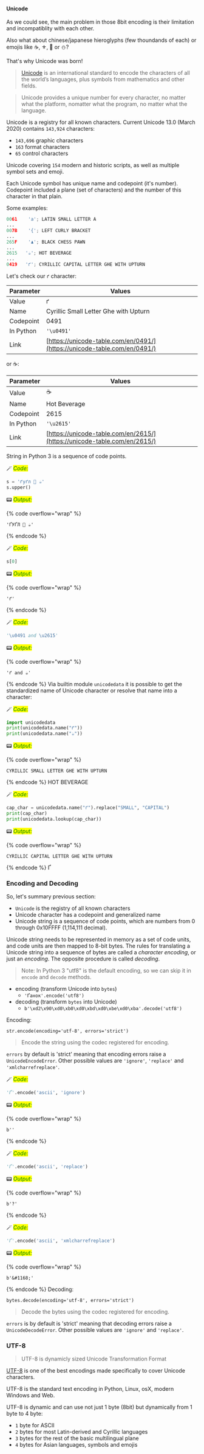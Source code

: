 #### Unicode 

As we could see, the main problem in those 8bit encoding is their limitation and incompatiblity with each other. 

Also what about chinese/japanese hieroglyphs (few thoundands of each) or emojis like ☕, ⚜, 🌠 or ⛄?

That's why Unicode was born!

> [Unicode](https://en.wikipedia.org/wiki/Unicode) is an international standard to encode the characters of all the world’s languages, plus symbols from mathematics and other fields.

> Unicode provides a unique number for every character, no matter what the platform, nomatter what the program, no matter what the language.

Unicode is a registry for all known characters. Current Unicode 13.0 (March 2020) contains `143,924` characters:

* `143,696` graphic characters
* `163` format characters
* `65` control characters
    
Unicode covering `154` modern and historic scripts, as well as multiple symbol sets and emoji.

Each Unicode symbol has unique name and codepoint (it's number). Codepoint included a plane (set of characters) and the number of this character in that plain.

Some examples:

```python
0061    'a'; LATIN SMALL LETTER A
...
007B    '{'; LEFT CURLY BRACKET
...
265F    '♟'; BLACK CHESS PAWN
...
2615   '☕'; HOT BEVERAGE
...
0419   'ґ'; CYRILLIC CAPITAL LETTER GHE WITH UPTURN
```

Let's check our `ґ` character:

|Parameter|Values|
|-----|-----|
|Value       | ґ
|Name        | Cyrillic Small Letter Ghe with Upturn |
|Codepoint   | 0491 |
| In Python  | `'\u0491'`
| Link       | [https://unicode-table.com/en/0491/](https://unicode-table.com/en/0491/)


or ☕:

|Parameter|Values|
|-----|-----|
|Value       | ☕
|Name        | Hot Beverage |
|Codepoint   | 2615 |
| In Python  | `'\u2615'`
| Link       | [https://unicode-table.com/en/2615/](https://unicode-table.com/en/2615/)


String in Python 3 is a sequence of code points.


🪄 _<mark style="color:green;">Code:</mark>_

```python
s = 'ґуґл 💝 ☕'
s.upper()
```




📟 _<mark style="color:green;">Output:</mark>_

{% code overflow="wrap" %}
```
'ҐУҐЛ 💝 ☕'
```
{% endcode %}

🪄 _<mark style="color:green;">Code:</mark>_

```python
s[0]
```




📟 _<mark style="color:green;">Output:</mark>_

{% code overflow="wrap" %}
```
'ґ'
```
{% endcode %}

🪄 _<mark style="color:green;">Code:</mark>_

```python
'\u0491 and \u2615'
```




📟 _<mark style="color:green;">Output:</mark>_

{% code overflow="wrap" %}
```
'ґ and ☕'
```
{% endcode %}
Via builtin module `unicodedata` it is possible to get the standardized name of Unicode character or resolve that name into a character:


🪄 _<mark style="color:green;">Code:</mark>_

```python
import unicodedata
print(unicodedata.name("ґ"))
print(unicodedata.name("☕"))
```

📟 _<mark style="color:green;">Output:</mark>_

{% code overflow="wrap" %}
```
CYRILLIC SMALL LETTER GHE WITH UPTURN
```
{% endcode %}
    HOT BEVERAGE



🪄 _<mark style="color:green;">Code:</mark>_

```python
cap_char = unicodedata.name("ґ").replace("SMALL", "CAPITAL")
print(cap_char)
print(unicodedata.lookup(cap_char))
```

📟 _<mark style="color:green;">Output:</mark>_

{% code overflow="wrap" %}
```
CYRILLIC CAPITAL LETTER GHE WITH UPTURN
```
{% endcode %}
    Ґ


### Encoding and Decoding

So, let's summary previous section:
* `Unicode` is the registry of all known characters
* Unicode character has a codepoint and generalized name
* Unicode string is a sequence of code points, which are numbers from 0 through 0x10FFFF (1,114,111 decimal). 

Unicode string needs to be represented in memory as a set of code units, and code units are then mapped to 8-bit bytes. The rules for translating a Unicode string into a sequence of bytes are called a *character encoding*, or just an *encoding*. The opposite procedure is called *decoding*.

> Note: In Python 3 "utf8" is the default encoding, so we can skip it in `encode` and `decode` methods.

* encoding (transform Unicode into `bytes`)
    * `'Ґaнок'.encode('utf8')`
* decoding (transform `bytes` into Unicode)
    * `b'\xd2\x90\xd0\xb0\xd0\xbd\xd0\xbe\xd0\xba'.decode('utf8')`

Encoding:

`str.encode(encoding='utf-8', errors='strict')`

> Encode the string using the codec registered for encoding.

`errors` by default is 'strict' meaning that encoding errors raise a `UnicodeEncodeError`.  Other possible values are `'ignore'`, `'replace'` and `'xmlcharrefreplace'`.


🪄 _<mark style="color:green;">Code:</mark>_

```python
'Ґ'.encode('ascii', 'ignore')
```




📟 _<mark style="color:green;">Output:</mark>_

{% code overflow="wrap" %}
```
b''
```
{% endcode %}

🪄 _<mark style="color:green;">Code:</mark>_

```python
'Ґ'.encode('ascii', 'replace')
```




📟 _<mark style="color:green;">Output:</mark>_

{% code overflow="wrap" %}
```
b'?'
```
{% endcode %}

🪄 _<mark style="color:green;">Code:</mark>_

```python
'Ґ'.encode('ascii', 'xmlcharrefreplace')
```




📟 _<mark style="color:green;">Output:</mark>_

{% code overflow="wrap" %}
```
b'&#1168;'
```
{% endcode %}
Decoding:

`bytes.decode(encoding='utf-8', errors='strict')`

> Decode the bytes using the codec registered for encoding.

`errors` is by default is 'strict' meaning that decoding errors raise a `UnicodeDecodeError`. Other possible values are `'ignore'` and `'replace'`.

### UTF-8

> UTF-8 is dynamicly sized Unicode Transformation Format

[UTF-8](https://en.wikipedia.org/wiki/UTF-8) is one of the best encodings made specifically to cover Unicode characters. 

UTF-8 is the standard text encoding in Python, Linux, osX, modern Windows and Web. 

UTF-8 is dynamic and can use not just 1 byte (8bit) but dynamically from 1 byte to 4 byte:
* `1` byte for ASCII
* `2` bytes for most Latin-derived and Cyrillic languages
* `3` bytes for the rest of the basic multilingual plane
* `4` bytes for Asian languages, symbols and emojis